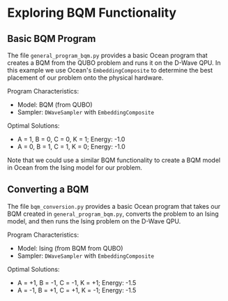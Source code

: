 # Exploring BQM Functionality

## Basic BQM Program

The file `general_program_bqm.py` provides a basic Ocean program that creates a BQM from the QUBO problem and runs it on the D-Wave QPU. In this example we use Ocean's `EmbeddingComposite` to determine the best placement of our problem onto the physical hardware.

Program Characteristics:

- Model: BQM (from QUBO)
- Sampler: `DWaveSampler` with `EmbeddingComposite`

Optimal Solutions:

- A = 1, B = 0, C = 0, K = 1; Energy: -1.0
- A = 0, B = 1, C = 1, K = 0; Energy: -1.0

Note that we could use a similar BQM functionality to create a BQM model in Ocean from the Ising model for our problem.

## Converting a BQM

The file `bqm_conversion.py` provides a basic Ocean program that takes our BQM created in `general_program_bqm.py`, converts the problem to an Ising model, and then runs the Ising problem on the D-Wave QPU.

Program Characteristics:

- Model:  Ising (from BQM from QUBO)
- Sampler: `DWaveSampler` with `EmbeddingComposite`

Optimal Solutions:

- A = +1, B = -1, C = -1, K = +1; Energy: -1.5
- A = -1, B = +1, C = +1, K = -1; Energy: -1.5
